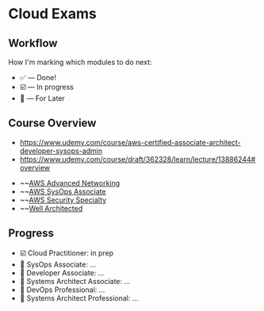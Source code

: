 
# Cloud Exams

## Workflow

How I'm marking which modules to do next:

* ✅ — Done!
* ☑️ — In progress
* 🔵 — For Later

## Course Overview

- https://www.udemy.com/course/aws-certified-associate-architect-developer-sysops-admin
- https://www.udemy.com/course/draft/362328/learn/lecture/13886244#overview

* ~~[AWS Advanced Networking](https://learn.acloud.guru/course/aws-certified-advanced-networking-specialty/dashboard)
* ~~[AWS SysOps Associate](https://learn.acloud.guru/course/aws-certified-sysops-administrator-associate-2019/dashboard)
* ~~[AWS Security Specialty](https://acloud.guru/learn/aws-certified-security-specialty)
* ~~[Well Architected](https://acloud.guru/learn/aws-well-architected-framework)

## Progress

* ☑️ Cloud Practitioner: in prep
* 🔵 SysOps Associate: ...
* 🔵 Developer Associate: ...
* 🔵 Systems Architect Associate: ...
* 🔵 DevOps Professional: ...
* 🔵 Systems Architect Professional: ...
